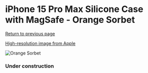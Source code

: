 # iPhone 15 Pro Max Silicone Case with MagSafe - Orange Sorbet

[Return to previous page](/iphone_15)

[High-resolution image from Apple](https://store.storeimages.cdn-apple.com/8756/as-images.apple.com/is/MT1W3?wid=4500&hei=4500&fmt=png)

<div style="width: 384px"><img src="/everyphone/MT1W3.png" alt="Orange Sorbet"></div>

### Under construction

